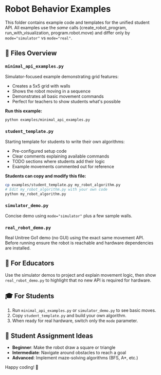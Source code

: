 # Robot Behavior Examples

This folder contains example code and templates for the unified student API.
All examples use the *same* calls (create_robot_program, run_with_visualization,
program.robot.move) and differ only by `mode="simulator"` vs `mode="real"`.

## 📁 Files Overview

### `minimal_api_examples.py`
Simulator-focused example demonstrating grid features:
- Creates a 5x5 grid with walls
- Shows the robot moving in a sequence
- Demonstrates all basic movement commands
- Perfect for teachers to show students what's possible

**Run this example:**
```bash
python examples/minimal_api_examples.py
```

### `student_template.py`
Starting template for students to write their own algorithms:
- Pre-configured setup code
- Clear comments explaining available commands
- TODO sections where students add their logic
- Example movements commented out for reference

**Students can copy and modify this file:**
```bash
cp examples/student_template.py my_robot_algorithm.py
# Edit my_robot_algorithm.py with your own code
python my_robot_algorithm.py
```

### `simulator_demo.py`
Concise demo using `mode="simulator"` plus a few sample walls.

### `real_robot_demo.py`
Real Unitree Go1 demo (no GUI) using the exact same movement API.
Before running ensure the robot is reachable and hardware dependencies are installed.

## 🎯 For Educators

Use the simulator demos to project and explain movement logic, then show
`real_robot_demo.py` to highlight that no new API is required for hardware.

## 🎓 For Students

1. Run `minimal_api_examples.py` or `simulator_demo.py` to see basic moves.
2. Copy `student_template.py` and build your own algorithm.
3. When ready for real hardware, switch only the `mode` parameter.

## 🚀 Student Assignment Ideas

- **Beginner**: Make the robot draw a square or triangle
- **Intermediate**: Navigate around obstacles to reach a goal
- **Advanced**: Implement maze-solving algorithms (BFS, A*, etc.)

Happy coding! 🤖
